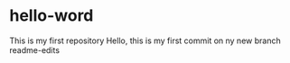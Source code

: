 # hello-word
This is my first repository
Hello,
this is my first commit on ny new branch readme-edits
